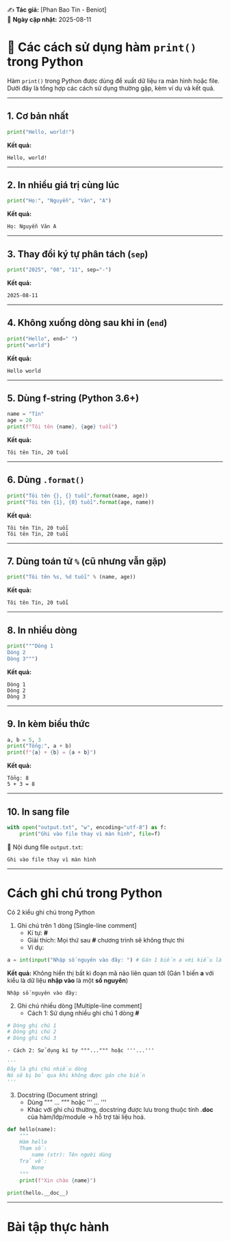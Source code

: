 ✍ **Tác giả:** [Phan Bao Tin - Beniot]  
📅 **Ngày cập nhật:** 2025-08-11  

# 🐍 Các cách sử dụng hàm `print()` trong Python

Hàm `print()` trong Python được dùng để xuất dữ liệu ra màn hình hoặc file.  
Dưới đây là tổng hợp các cách sử dụng thường gặp, kèm ví dụ và kết quả.

---

## 1. Cơ bản nhất
```python
print("Hello, world!")
```
**Kết quả:**
```
Hello, world!
```

---

## 2. In nhiều giá trị cùng lúc
```python
print("Họ:", "Nguyễn", "Văn", "A")
```
**Kết quả:**
```
Họ: Nguyễn Văn A
```

---

## 3. Thay đổi ký tự phân tách (`sep`)
```python
print("2025", "08", "11", sep="-")
```
**Kết quả:**
```
2025-08-11
```

---

## 4. Không xuống dòng sau khi in (`end`)
```python
print("Hello", end=" ")
print("world")
```
**Kết quả:**
```
Hello world
```

---

## 5. Dùng f-string (Python 3.6+)
```python
name = "Tín"
age = 20
print(f"Tôi tên {name}, {age} tuổi")
```
**Kết quả:**
```
Tôi tên Tín, 20 tuổi
```

---

## 6. Dùng `.format()`
```python
print("Tôi tên {}, {} tuổi".format(name, age))
print("Tôi tên {1}, {0} tuổi".format(age, name))
```
**Kết quả:**
```
Tôi tên Tín, 20 tuổi
Tôi tên Tín, 20 tuổi
```

---

## 7. Dùng toán tử `%` (cũ nhưng vẫn gặp)
```python
print("Tôi tên %s, %d tuổi" % (name, age))
```
**Kết quả:**
```
Tôi tên Tín, 20 tuổi
```

---

## 8. In nhiều dòng
```python
print("""Dòng 1
Dòng 2
Dòng 3""")
```
**Kết quả:**
```
Dòng 1
Dòng 2
Dòng 3
```

---

## 9. In kèm biểu thức
```python
a, b = 5, 3
print("Tổng:", a + b)
print(f"{a} + {b} = {a + b}")
```
**Kết quả:**
```
Tổng: 8
5 + 3 = 8
```

---

## 10. In sang file
```python
with open("output.txt", "w", encoding="utf-8") as f:
    print("Ghi vào file thay vì màn hình", file=f)
```
📄 Nội dung file `output.txt`:
```
Ghi vào file thay vì màn hình
```

---

# Cách ghi chú trong Python
Có 2 kiểu ghi chú trong Python
1) Ghi chú trên 1 dòng  [Single-line comment]
    - Kí tự: **#**
    - Giải thích: Mọi thứ sau **#** chương trình sẽ không thực thi
    - Ví dụ:
```python
a = int(input("Nhập số nguyên vào đây: ") # Gán 1 biến a với kiểu là dữ liệu nhập vào là một số nguyên
```
**Kết quả:**
Không hiển thị bất kì đoạn mã nào liên quan tới (Gán 1 biến **a** với kiểu là dữ liệu **nhập vào** là một **số nguyên**)
```
Nhập số nguyên vào đây: 
```

2) Ghi chú nhiều dòng [Multiple-line comment]
    - Cách 1: Sử dụng nhiều ghi chú 1 dòng **#**
```python
# Dòng ghi chú 1
# Dòng ghi chú 2
# Dòng ghi chú 3
```
    - Cách 2: Sử dụng kí tự """...""" hoặc '''...'''
```python
'''
Đây là ghi chú nhiều dòng
Nó sẽ bị bỏ qua khi không được gán cho biến
'''
```
3) Docstring (Document string)
    - Dùng """ ... """ hoặc ''' ... '''
    - Khác với ghi chú thường, docstring được lưu trong thuộc tính .__doc__ của hàm/lớp/module → hỗ trợ tài liệu hoá.

```python
def hello(name):
    """
    Hàm hello
    Tham số:
        name (str): Tên người dùng
    Trả về:
        None
    """
    print(f"Xin chào {name}")

print(hello.__doc__)
```
---
# Bài tập thực hành


